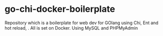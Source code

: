# go-chi-docker-boilerplate
Repository which is a boilerplate for web dev for GOlang using Chi, Ent and hot reload, . All is set on Docker. Using MySQL and PHPMyAdmin

